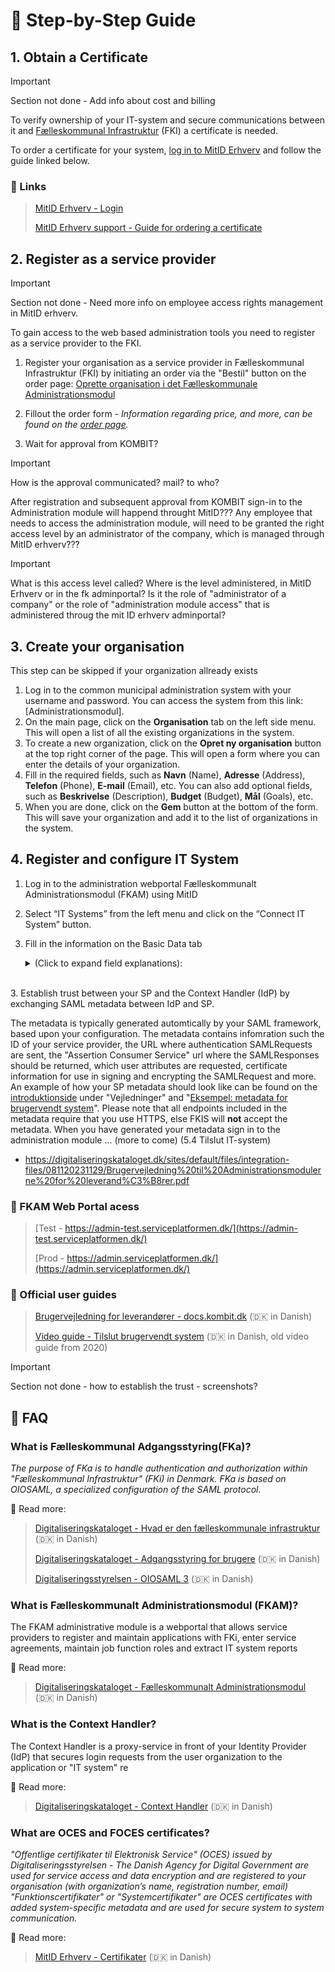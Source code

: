 # 👣 Step-by-Step Guide

## 1. Obtain a Certificate


> [!IMPORTANT]  
> Section not done - Add info about cost and billing

To verify ownership of your IT-system and secure communications between it and [Fælleskommunal Infrastruktur](https://digitaliseringskataloget.dk/om-den-f%C3%A6lleskommunale-infrastruktur) (FKI) a certificate is needed.

To order a certificate for your system, [log in to MitID Erhverv](https://mitid-erhverv.dk) and follow the guide linked below.

### 🔗 Links
> [MitID Erhverv - Login](https://mitid-erhverv.dk)
>
> [MitID Erhverv support - Guide for ordering a certificate ](https://mitid-erhverv.dk/support/vejledning/anvendelse/brugeradministrator/certifikater/bestil-et-organisationscertifikat/)

 ## 2. Register as a service provider

> [!IMPORTANT]  
> Section not done - Need more info on employee access rights management in MitID erhverv.

To gain access to the web based administration tools you need to register as a service provider to the FKI. 

1. Register your organisation as a service provider in Fælleskommunal Infrastruktur (FKI) by initiating an order via the "Bestil" button on the order page: [Oprette organisation i det Fælleskommunale Administrationsmodul](https://digitaliseringskataloget.dk/oprette-organisation-i-det-faelleskommunale-administrationsmodul)

2. Fillout the order form - *Information regarding price, and more, can be found on the [order page](https://digitaliseringskataloget.dk/oprette-organisation-i-det-faelleskommunale-administrationsmodul).*

3. Wait for approval from KOMBIT?
> [!IMPORTANT]
>  How is the approval communicated? mail? to who?

After registration and subsequent approval from KOMBIT
sign-in to the Administration module will happend throught MitID???
Any employee that needs to access the administration module, will need to be granted the right access level by an administrator of the company, which is managed through MitID erhverv???

> [!IMPORTANT]
> What is this access level called? Where is the level administered, in MitID Erhverv or in the fk adminportal? Is it the role of "administrator of a company" or the role of "administration module access" that is administered throug the mit ID erhverv adminportal?



## 3. Create your organisation
This step can be skipped if your organization allready exists

1. Log in to the common municipal administration system with your username and password. You can access the system from this link: [Administrationsmodul].
2. On the main page, click on the **Organisation** tab on the left side menu. This will open a list of all the existing organizations in the system.
3. To create a new organization, click on the **Opret ny organisation** button at the top right corner of the page. This will open a form where you can enter the details of your organization.
4. Fill in the required fields, such as **Navn** (Name), **Adresse** (Address), **Telefon** (Phone), **E-mail** (Email), etc. You can also add optional fields, such as **Beskrivelse** (Description), **Budget** (Budget), **Mål** (Goals), etc.
5. When you are done, click on the **Gem** button at the bottom of the form. This will save your organization and add it to the list of organizations in the system.

## 4. Register and configure IT System

1. Log in to the administration webportal Fælleskommunalt Administrationsmodul (FKAM) using MitID

2. Select “IT Systems” from the left menu and click on the “Connect IT System” button.

3. Fill in the information on the Basic Data tab<details><summary>(Click to expand field explanations):</summary> **UUID**: Normally, this field is auto-generated when you save. If you need a specific UUID, you can enter it here. Note that you can’t change the UUID later.
<br>**Name:** Enter a descriptive name for the IT system you want to connect.<br>**Email:** Enter the email address your organization wants to use for this IT system. This email will be contacted if there are issues with the IT system. The email should not be person-dependent (e.g., IT support).
<br>**Description:** Add a description of the IT system (optional).
<br>**Type:** Choose one or more of the following system types:
<br>**User System:** A system that uses a service, where access to the service is controlled via service agreements.<br>**User-facing System:** A system that displays a secure and access-protected user interface accessed via a browser.
<br>**Identity Provider:** A system that issues tokens with rights for one (or more) authority’s users.<br>**Service Provider:** A system that offers a service. A service offered by a service provider is often accessed by a User System via a connected service on the Service Platform. Depending on the type chosen, the corresponding tabs are activated, where data is created for the specific system type. Note that once you have saved the IT system, you cannot deselect already chosen types, but you can add a new type.
<br>**Authority Limitation:** Also called a “whitelist”, it means that only the authorities you choose from the list are allowed to use the IT system. If no authorities are chosen, all authorities may use the IT system. If you want to limit which authorities are allowed to access the IT system, select the relevant authorities from the list. The limitations you choose for the IT system are applied to:
    - Service Agreements
    - Federation Agreements
    - Job Function Roles
<br>**Save IT System Note:**You can save at any time. Before you can save an IT system, you must click on the link “Accept terms and conditions” which is displayed at the bottom of each tab. After accepting the terms and conditions, press “Save”, after which you will return to the overview of IT systems.
</details>
<br>
3. Establish trust between your SP and the Context Handler (IdP) by exchanging SAML metadata between IdP and SP.

The metadata is typically generated automtically by your SAML framework, based upon your configuration. The metadata contains infomration such the ID of your service provider, the URL where authentication SAMLRequests are sent, the "Assertion Consumer Service" url where the SAMLResponses should be returned, which user attributes are requested, certificate information for use in signing and encrypting the SAMLRequest and more. An example of how your SP metadata should look like can be found on the [introduktionside](https://digitaliseringskataloget.dk/l%C3%B8sninger/adgangsstyring-brugere) under "Vejledninger" and "[Eksempel: metadata for brugervendt system](https://digitaliseringskatalog.dk/sites/default/files/2020-05/Brugervendt%20system%20metadata%20eksempel.xml)". Please note that all endpoints included in the metadata require that you use HTTPS, else FKIS will __not__ accept the metadata.
When you have generated your metadata sign in to the administration module ... (more to come)
(5.4 Tilslut IT-system)
- https://digitaliseringskataloget.dk/sites/default/files/integration-files/081120231129/Brugervejledning%20til%20Administrationsmodulerne%20for%20leverand%C3%B8rer.pdf

### 🔗 FKAM Web Portal acess

> [Test - https://admin-test.serviceplatformen.dk/](https://admin-test.serviceplatformen.dk/)
>
> [Prod - https://admin.serviceplatformen.dk/](https://admin.serviceplatformen.dk/)

### 📖 Official user guides

> [Brugervejledning for
> leverandører - docs.kombit.dk](https://docs.kombit.dk/id/3921b1af "docs.kombit.dk") (🇩🇰 in Danish)
>
> [Video guide - Tilslut brugervendt system](https://vimeo.com/484429700#t=187s "vimeo.com") (🇩🇰 in Danish, old video guide from 2020)

> [!IMPORTANT]  
> Section not done - how to establish the trust - screenshots?

#### 


## 💬 FAQ

### What is Fælleskommunal Adgangsstyring(FKa)?

*The purpose of FKa is to handle authentication and authorization within "Fælleskommunal Infrastruktur" (FKi) in Denmark.
FKa is based on OIOSAML, a specialized configuration of the SAML protocol.*

📖 Read more:

> [Digitaliseringskataloget - Hvad er den fælleskommunale infrastruktur](https://digitaliseringskataloget.dk/om-den-f%C3%A6lleskommunale-infrastruktur "digitaliseringskataloget.dk") (🇩🇰 in Danish)
>
> [Digitaliseringskataloget - Adgangsstyring for brugere](https://digitaliseringskataloget.dk/l%C3%B8sninger/adgangsstyring-brugere "digitaliseringskataloget.dk") (🇩🇰 in Danish)
>
> [Digitaliseringsstyrelsen - OIOSAML 3](https://digst.dk/it-loesninger/nemlog-in/anvendelse/oiosaml-3/ "digst.dk") (🇩🇰 in Danish)

### What is Fælleskommunalt Administrationsmodul (FKAM)?

The FKAM administrative module is a webportal that allows service providers to register and maintain applications with FKi, enter service agreements, maintain job function roles and extract IT system reports

📖 Read more:

> [Digitaliseringskataloget - Fælleskommunalt Administrationsmodul](https://digitaliseringskataloget.dk/l%C3%B8sninger/administrationsmodul "digitaliseringskataloget.dk") (🇩🇰 in Danish)

### What is the Context Handler?

The Context Handler is a proxy-service in front of your Identity Provider (IdP) that secures login requests from the user organization to the application or "IT system" re

📖 Read more:

> [Digitaliseringskataloget - Context Handler](https://digitaliseringskataloget.dk/l%C3%B8sninger/adgangsstyring-brugere#ContextHandler "digitaliseringskataloget.dk") (🇩🇰 in Danish)

### What are OCES and FOCES certificates?

*"Offentlige certifikater til Elektronisk Service" (OCES) issued by Digitaliseringsstyrelsen - The Danish Agency for Digital Government  are used for service access and data encryption and are registered to your organisation (with organization’s name, registration number, email)
"Funktionscertifikater" or "Systemcertifikater" are OCES certificates with added system-specific metadata and are used for secure system to system communication.*

📖 Read more:

> [MitID Erhverv - Certifikater](https://mitid-erhverv.dk/avanceret/certifikater/ "MitID Erhverv") (🇩🇰 in Danish)
